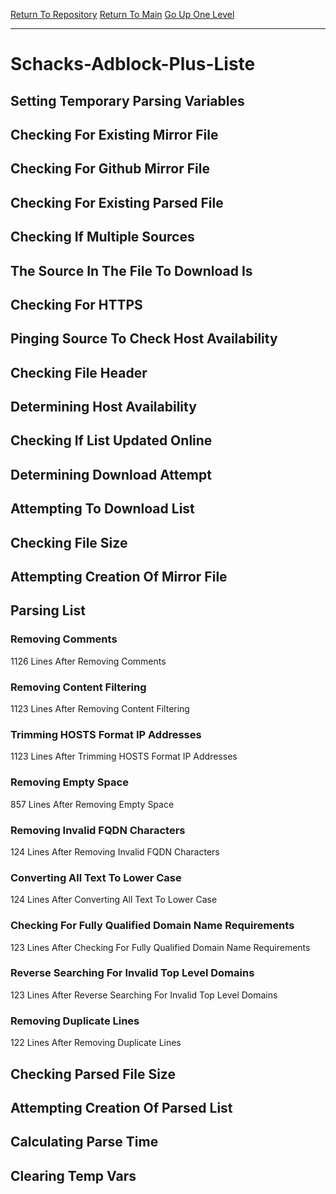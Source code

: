 [Return To Repository](https://github.com/deathbybandaid/piholeparser/)
[Return To Main](https://github.com/deathbybandaid/piholeparser/blob/master/RecentRunLogs/Mainlog.md)
[Go Up One Level](https://github.com/deathbybandaid/piholeparser/blob/master/RecentRunLogs/TopLevelScripts/30-Processing-Blacklists.md)
____________________________________
# Schacks-Adblock-Plus-Liste
## Setting Temporary Parsing Variables
## Checking For Existing Mirror File
## Checking For Github Mirror File
## Checking For Existing Parsed File
## Checking If Multiple Sources
## The Source In The File To Download Is
## Checking For HTTPS
## Pinging Source To Check Host Availability
## Checking File Header
## Determining Host Availability
## Checking If List Updated Online
## Determining Download Attempt
## Attempting To Download List
## Checking File Size
## Attempting Creation Of Mirror File
## Parsing List
### Removing Comments
1126 Lines After Removing Comments
### Removing Content Filtering
1123 Lines After Removing Content Filtering
### Trimming HOSTS Format IP Addresses
1123 Lines After Trimming HOSTS Format IP Addresses
### Removing Empty Space
857 Lines After Removing Empty Space
### Removing Invalid FQDN Characters
124 Lines After Removing Invalid FQDN Characters
### Converting All Text To Lower Case
124 Lines After Converting All Text To Lower Case
### Checking For Fully Qualified Domain Name Requirements
123 Lines After Checking For Fully Qualified Domain Name Requirements
### Reverse Searching For Invalid Top Level Domains
123 Lines After Reverse Searching For Invalid Top Level Domains
### Removing Duplicate Lines
122 Lines After Removing Duplicate Lines
## Checking Parsed File Size
## Attempting Creation Of Parsed List
## Calculating Parse Time
## Clearing Temp Vars
